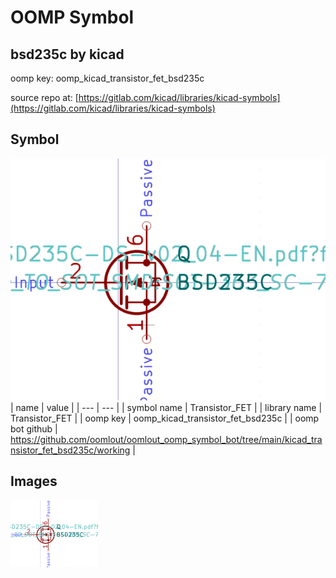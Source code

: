 # OOMP Symbol  
## bsd235c  by kicad  
  
oomp key: oomp_kicad_transistor_fet_bsd235c  
  
source repo at: [https://gitlab.com/kicad/libraries/kicad-symbols](https://gitlab.com/kicad/libraries/kicad-symbols)  
## Symbol  
  
[![working.png](working_600.png)](working.png)  
| name | value | 
| --- | --- | 
| symbol name | Transistor_FET | 
| library name | Transistor_FET | 
| oomp key | oomp_kicad_transistor_fet_bsd235c | 
| oomp bot github | https://github.com/oomlout/oomlout_oomp_symbol_bot/tree/main/kicad_transistor_fet_bsd235c/working | 
## Images  
  
[![working.png](working_140.png)](working.png)  
